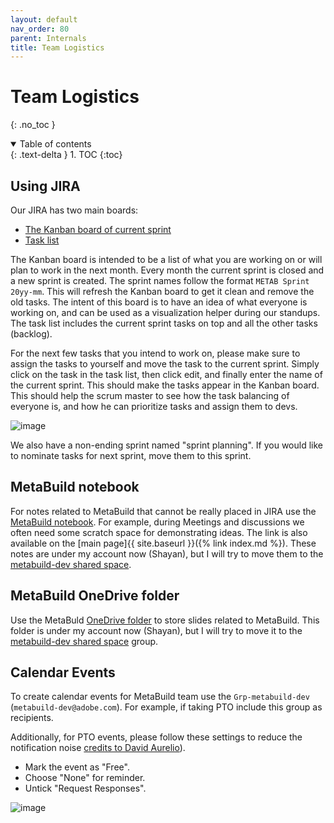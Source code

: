 ```yaml
---
layout: default
nav_order: 80
parent: Internals
title: Team Logistics
---
```


# Team Logistics
{: .no_toc }


<details open markdown="block">
  <summary>
    Table of contents
  </summary>
  {: .text-delta }
1. TOC
{:toc}
</details>




## Using JIRA

Our JIRA has two main boards:
- [The Kanban board of current sprint](https://jira.corp.adobe.com/secure/RapidBoard.jspa?projectKey=METAB&rapidView=30422)
- [Task list](https://jira.corp.adobe.com/secure/RapidBoard.jspa?projectKey=METAB&rapidView=30422&view=planning)

The Kanban board is intended to be a list of what you are working on or will plan to work in the next month. Every month the current sprint is closed and a new sprint is created. The sprint names follow the format `METAB Sprint 20yy-mm`. This will refresh the Kanban board to get it clean and remove the old tasks. The intent of this board is to have an idea of what everyone is working on, and can be used as a visualization helper during our standups. The task list includes the current sprint tasks on top and all the other tasks (backlog).

For the next few tasks that you intend to work on, please make sure to assign the tasks to yourself and move the task to the current sprint. Simply click on the task in the task list, then click edit, and finally enter the name of the current sprint. This should make the tasks appear in the Kanban board. This should help the scrum master to see how the task balancing of everyone is, and how he can prioritize tasks and assign them to devs.

![image](https://git.corp.adobe.com/storage/user/30871/files/16dec680-5143-11ec-8c2a-f29da0cf032f)

We also have a non-ending sprint named "sprint planning". If you would like to nominate tasks for next sprint, move them to this sprint.

## MetaBuild notebook

For notes related to MetaBuild that cannot be really placed in JIRA use the [MetaBuild notebook](https://adobe-my.sharepoint.com/personal/hoshyari_adobe_com/_layouts/15/Doc.aspx?sourcedoc={be8dd1f3-2af1-4f0e-8241-c2fe89104a0c}&action=edit&wd=target%28Links.one%7Ca75daa6b-5832-4315-8466-99aad7aa27ac%2FReadme%7Cb6e920ed-71ee-417f-bf8e-0aac09f1099f%2F%29&wdorigin=703). For example, during Meetings and discussions we often need some scratch space for demonstrating ideas. The link is also available on the [main page]{{ site.baseurl }}({% link index.md %}). These notes are under my account now (Shayan), but I will try to move them to the [metabuild-dev shared space](https://adobe.sharepoint.com/sites/metabuild-dev).

## MetaBuild OneDrive folder

Use the MetaBuld [OneDrive folder](https://adobe-my.sharepoint.com/:f:/p/hoshyari/Evbxny3vonVPskW1CKSjTxUBs64TYTsD1P7cu_oSzNTOTQ?e=Oace98) to store slides related to MetaBuild. This folder is under my account now (Shayan), but I will try to move it to the [metabuild-dev shared space](https://adobe.sharepoint.com/sites/metabuild-dev) group.

## Calendar Events

To create calendar events for MetaBuild team use the `Grp-metabuild-dev` (`metabuild-dev@adobe.com`). For example, if taking PTO include this group as recipients.

Additionally, for PTO events, please follow these settings to reduce the notification noise [credits to David Aurelio](https://adobe-torq.slack.com/archives/C014CHJLUDD/p1637660728470200)).
- Mark the event as "Free".
- Choose "None" for reminder.
- Untick "Request Responses".

![image](https://git.corp.adobe.com/storage/user/30871/files/738ab300-513c-11ec-9673-a453ac6e1d4f)


